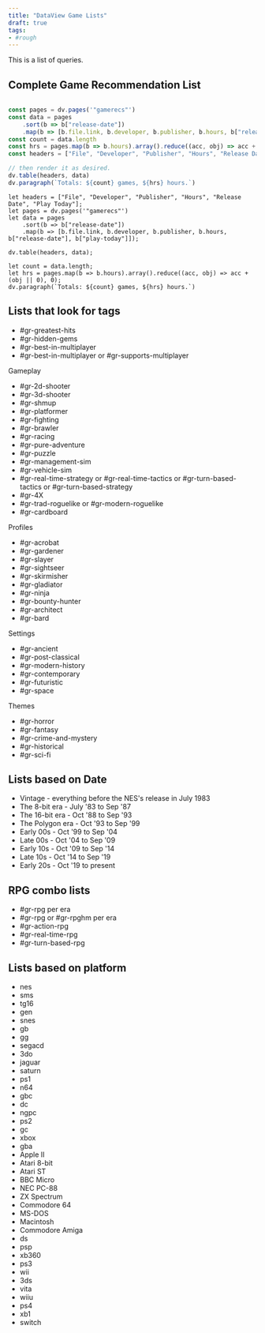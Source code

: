 ```yaml
---
title: "DataView Game Lists"
draft: true
tags:
- #rough 
---
```


This is a list of queries.

## Complete Game Recommendation List

```typescript

const pages = dv.pages('"gamerecs"')
const data = pages
	.sort(b => b["release-date"])
	.map(b => [b.file.link, b.developer, b.publisher, b.hours, b["release-date"], b["play-today"]])
const count = data.length
const hrs = pages.map(b => b.hours).array().reduce((acc, obj) => acc + (obj || 0), 0)
const headers = ["File", "Developer", "Publisher", "Hours", "Release Date", "Play Today"]

// then render it as desired.
dv.table(headers, data)
dv.paragraph(`Totals: ${count} games, ${hrs} hours.`)
```

```dataviewjs
let headers = ["File", "Developer", "Publisher", "Hours", "Release Date", "Play Today"];
let pages = dv.pages('"gamerecs"')
let data = pages
	.sort(b => b["release-date"])
	.map(b => [b.file.link, b.developer, b.publisher, b.hours, b["release-date"], b["play-today"]]);

dv.table(headers, data);

let count = data.length;
let hrs = pages.map(b => b.hours).array().reduce((acc, obj) => acc + (obj || 0), 0);
dv.paragraph(`Totals: ${count} games, ${hrs} hours.`)
```

## Lists that look for tags
- #gr-greatest-hits 
- #gr-hidden-gems 
- #gr-best-in-multiplayer 
- #gr-best-in-multiplayer or #gr-supports-multiplayer 

Gameplay
- #gr-2d-shooter 
- #gr-3d-shooter 
- #gr-shmup 
- #gr-platformer 
- #gr-fighting 
- #gr-brawler 
- #gr-racing 
- #gr-pure-adventure 
- #gr-puzzle 
- #gr-management-sim 
- #gr-vehicle-sim 
- #gr-real-time-strategy or #gr-real-time-tactics or #gr-turn-based-tactics or #gr-turn-based-strategy 
- #gr-4X 
- #gr-trad-roguelike or #gr-modern-roguelike 
- #gr-cardboard 

Profiles
- #gr-acrobat 
- #gr-gardener 
- #gr-slayer 
- #gr-sightseer 
- #gr-skirmisher 
- #gr-gladiator 
- #gr-ninja 
- #gr-bounty-hunter 
- #gr-architect 
- #gr-bard 

Settings
- #gr-ancient 
- #gr-post-classical 
- #gr-modern-history 
- #gr-contemporary 
- #gr-futuristic 
- #gr-space 

Themes
- #gr-horror 
- #gr-fantasy 
- #gr-crime-and-mystery 
- #gr-historical 
- #gr-sci-fi 

## Lists based on Date
- Vintage - everything before the NES's release in July 1983
- The 8-bit era - July '83 to Sep '87
- The 16-bit era - Oct '88 to Sep '93
- The Polygon era - Oct '93 to Sep '99
- Early 00s - Oct '99 to Sep '04
- Late 00s - Oct '04 to Sep '09
- Early 10s - Oct '09 to Sep '14
- Late 10s - Oct '14 to Sep '19
- Early 20s - Oct '19 to present

## RPG combo lists
- #gr-rpg per era
- #gr-rpg or #gr-rpghm per era
- #gr-action-rpg 
- #gr-real-time-rpg 
- #gr-turn-based-rpg 

## Lists based on platform
- nes
- sms
- tg16
- gen
- snes
- gb
- gg
- segacd
- 3do
- jaguar
- saturn
- ps1
- n64
- gbc
- dc
- ngpc
- ps2
- gc
- xbox
- gba
- Apple II
- Atari 8-bit
- Atari ST
- BBC Micro
- NEC PC-88
- ZX Spectrum
- Commodore 64
- MS-DOS
- Macintosh
- Commodore Amiga
- ds
- psp
- xb360
- ps3
- wii
- 3ds
- vita
- wiiu
- ps4
- xb1
- switch